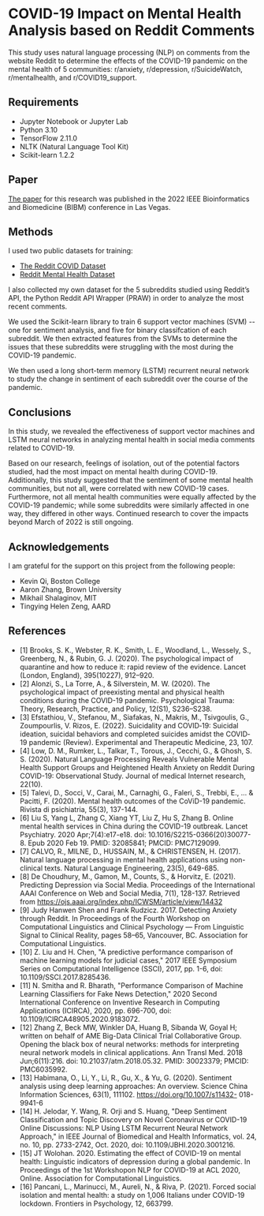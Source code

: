 # COVID-19 Impact on Mental Health Analysis based on Reddit Comments

This study uses natural language processing (NLP) on comments from the website Reddit to determine the effects of the COVID-19 pandemic on the mental health of 5 communities: r/anxiety, r/depression, r/SuicideWatch, r/mentalhealth, and r/COVID19_support.

## Requirements
- Jupyter Notebook or Jupyter Lab
- Python 3.10
- TensorFlow 2.11.0
- NLTK (Natural Language Tool Kit)
- Scikit-learn 1.2.2

## Paper
[The paper](https://ieeexplore.ieee.org/document/9995512) for this research was published in the 2022 IEEE Bioinformatics and Biomedicine (BIBM) conference in Las Vegas.

## Methods
I used two public datasets for training:
- [The Reddit COVID Dataset](https://socialgrep.com/datasets/the-reddit-covid-dataset)
- [Reddit Mental Health Dataset](https://zenodo.org/record/3941387#.ZBS-OezMJhG)

I also collected my own dataset for the 5 subreddits studied using Reddit’s API, the Python Reddit
API Wrapper (PRAW) in order to analyze the most recent comments.

We used the Scikit-learn library to train 6 support vector machines (SVM) -- one for sentiment analysis, and five for binary classifcation of each subreddit. We then extracted features from the SVMs to determine the issues that
these subreddits were struggling with the most during the
COVID-19 pandemic. 

We then used a long short-term memory
(LSTM) recurrent neural network to study the change in
sentiment of each subreddit over the course of the pandemic.

## Conclusions
In this study, we revealed the effectiveness of support
vector machines and LSTM neural networks in analyzing
mental health in social media comments related to COVID-19.

Based on our research, feelings of isolation, out of the potential
factors studied, had the most impact on mental health during
COVID-19. Additionally, this study suggested that the
sentiment of some mental health communities, but not all, were
correlated with new COVID-19 cases. Furthermore, not all
mental health communities were equally affected by the
COVID-19 pandemic; while some subreddits were similarly
affected in one way, they differed in other ways. Continued
research to cover the impacts beyond March of 2022 is still
ongoing.

## Acknowledgements
I am grateful for the support on this project from the following people:
- Kevin Qi, Boston College
- Aaron Zhang, Brown University
- Mikhail Shalaginov, MIT
- Tingying Helen Zeng, AARD

## References
- [1] Brooks, S. K., Webster, R. K., Smith, L. E., Woodland, L., Wessely, S.,
Greenberg, N., &amp; Rubin, G. J. (2020). The psychological impact of
quarantine and how to reduce it: rapid review of the evidence. Lancet
(London, England), 395(10227), 912–920.
- [2] Alonzi, S., La Torre, A., &amp; Silverstein, M. W. (2020). The
psychological impact of preexisting mental and physical health conditions
during the COVID-19 pandemic. Psychological Trauma: Theory,
Research, Practice, and Policy, 12(S1), S236–S238.
- [3] Efstathiou, V., Stefanou, M., Siafakas, N., Makris, M., Tsivgoulis, G.,
Zoumpourlis, V. Rizos, E. (2022). Suicidality and COVID‐19: Suicidal
ideation, suicidal behaviors and completed suicides amidst the COVID‐19
pandemic (Review). Experimental and Therapeutic Medicine, 23, 107.
- [4] Low, D. M., Rumker, L., Talkar, T., Torous, J., Cecchi, G., &amp; Ghosh,
S. S. (2020). Natural Language Processing Reveals Vulnerable Mental
Health Support Groups and Heightened Health Anxiety on Reddit During
COVID-19: Observational Study. Journal of medical Internet research,
22(10).
- [5] Talevi, D., Socci, V., Carai, M., Carnaghi, G., Faleri, S., Trebbi, E., ... &
Pacitti, F. (2020). Mental health outcomes of the CoViD-19
pandemic. Rivista di psichiatria, 55(3), 137-144.
- [6] Liu S, Yang L, Zhang C, Xiang YT, Liu Z, Hu S, Zhang B. Online mental
health services in China during the COVID-19 outbreak. Lancet
Psychiatry. 2020 Apr;7(4):e17-e18. doi: 10.1016/S2215-0366(20)30077-8. Epub 2020 Feb 19. PMID: 32085841; PMCID: PMC7129099.
- [7] CALVO, R., MILNE, D., HUSSAIN, M., &amp; CHRISTENSEN, H.
(2017). Natural language processing in mental health applications using
non-clinical texts. Natural Language Engineering, 23(5), 649-685.
- [8] De Choudhury, M., Gamon, M., Counts, S., & Horvitz, E. (2021).
Predicting Depression via Social Media. Proceedings of the International
AAAI Conference on Web and Social Media, 7(1), 128-137. Retrieved
from https://ojs.aaai.org/index.php/ICWSM/article/view/14432
- [9] Judy Hanwen Shen and Frank Rudzicz. 2017. Detecting Anxiety
through Reddit. In Proceedings of the Fourth Workshop on
Computational Linguistics and Clinical Psychology — From Linguistic
Signal to Clinical Reality, pages 58–65, Vancouver, BC. Association for
Computational Linguistics.
- [10] Z. Liu and H. Chen, "A predictive performance comparison of machine
learning models for judicial cases," 2017 IEEE Symposium Series on
Computational Intelligence (SSCI), 2017, pp. 1-6, doi:
10.1109/SSCI.2017.8285436.
- [11] N. Smitha and R. Bharath, "Performance Comparison of Machine
Learning Classifiers for Fake News Detection," 2020 Second
International Conference on Inventive Research in Computing
Applications (ICIRCA), 2020, pp. 696-700, doi:
10.1109/ICIRCA48905.2020.9183072.
- [12] Zhang Z, Beck MW, Winkler DA, Huang B, Sibanda W, Goyal H; written
on behalf of AME Big-Data Clinical Trial Collaborative Group. Opening
the black box of neural networks: methods for interpreting neural network
models in clinical applications. Ann Transl Med. 2018 Jun;6(11):216. doi:
10.21037/atm.2018.05.32. PMID: 30023379; PMCID: PMC6035992.
- [13] Habimana, O., Li, Y., Li, R., Gu, X., &amp; Yu, G. (2020). Sentiment
analysis using deep learning approaches: An overview. Science China
Information Sciences, 63(1), 111102. https://doi.org/10.1007/s11432-
018-9941-6
- [14] H. Jelodar, Y. Wang, R. Orji and S. Huang, "Deep Sentiment
Classification and Topic Discovery on Novel Coronavirus or COVID-19
Online Discussions: NLP Using LSTM Recurrent Neural Network
Approach," in IEEE Journal of Biomedical and Health Informatics, vol.
24, no. 10, pp. 2733-2742, Oct. 2020, doi: 10.1109/JBHI.2020.3001216.
- [15] JT Wolohan. 2020. Estimating the effect of COVID-19 on mental health:
Linguistic indicators of depression during a global pandemic. In
Proceedings of the 1st Workshopon NLP for COVID-19 at ACL 2020,
Online. Association for Computational Linguistics.
- [16] Pancani, L., Marinucci, M., Aureli, N., & Riva, P. (2021). Forced social
isolation and mental health: a study on 1,006 Italians under COVID-19
lockdown. Frontiers in Psychology, 12, 663799.
